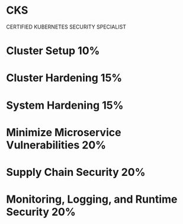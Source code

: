 # CKS
CERTIFIED KUBERNETES SECURITY SPECIALIST

# Cluster Setup	10%
# Cluster Hardening	15%
# System Hardening	15%
# Minimize Microservice Vulnerabilities	20%
# Supply Chain Security	20%
# Monitoring, Logging, and Runtime Security	20%